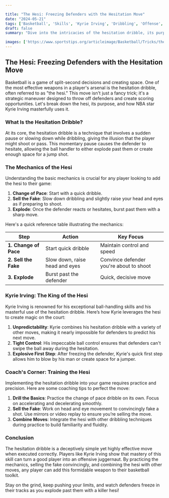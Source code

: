 ```yaml
---

title: "The Hesi: Freezing Defenders with the Hesitation Move"
date: "2024-05-21"
tags: ['Basketball', 'Skills', 'Kyrie Irving', 'Dribbling', 'Offense', 'Training', 'Coaching', 'Tips', 'Moves']
draft: false
summary: "Dive into the intricacies of the hesitation dribble, its purpose, and how elite players like Kyrie Irving leverage it to create separation and scoring opportunities."

images: ['https://www.sportstips.org/articleimage/Basketball/Tricks/the_hesi_freezing_defenders_with_the_hesitation_move.webp']
---
```


## The Hesi: Freezing Defenders with the Hesitation Move

Basketball is a game of split-second decisions and creating space. One of the most effective weapons in a player's arsenal is the hesitation dribble, often referred to as "the hesi." This move isn't just a fancy trick; it's a strategic maneuver designed to throw off defenders and create scoring opportunities. Let's break down the hesi, its purpose, and how NBA star Kyrie Irving masterfully uses it.

### What Is the Hesitation Dribble?

At its core, the hesitation dribble is a technique that involves a sudden pause or slowing down while dribbling, giving the illusion that the player might shoot or pass. This momentary pause causes the defender to hesitate, allowing the ball handler to either explode past them or create enough space for a jump shot.

### The Mechanics of the Hesi

Understanding the basic mechanics is crucial for any player looking to add the hesi to their game:

1. **Change of Pace**: Start with a quick dribble.
2. **Sell the Fake**: Slow down dribbling and slightly raise your head and eyes as if preparing to shoot.
3. **Explode**: Once the defender reacts or hesitates, burst past them with a sharp move.

Here's a quick reference table illustrating the mechanics:

| Step         | Action                                       | Key Focus                       |
|--------------|----------------------------------------------|---------------------------------|
| **1. Change of Pace** | Start quick dribble                      | Maintain control and speed      |
| **2. Sell the Fake**  | Slow down, raise head and eyes          | Convince defender you're about to shoot |
| **3. Explode**        | Burst past the defender                 | Quick, decisive move            |

### Kyrie Irving: The King of the Hesi

Kyrie Irving is renowned for his exceptional ball-handling skills and his masterful use of the hesitation dribble. Here’s how Kyrie leverages the hesi to create magic on the court:

1. **Unpredictability**: Kyrie combines his hesitation dribble with a variety of other moves, making it nearly impossible for defenders to predict his next move.
2. **Tight Control**: His impeccable ball control ensures that defenders can't swipe the ball away during the hesitation.
3. **Explosive First Step**: After freezing the defender, Kyrie's quick first step allows him to blow by his man or create space for a jumper.

### Coach's Corner: Training the Hesi

Implementing the hesitation dribble into your game requires practice and precision. Here are some coaching tips to perfect the move:

1. **Drill the Basics**: Practice the change of pace dribble on its own. Focus on accelerating and decelerating smoothly.
2. **Sell the Fake**: Work on head and eye movement to convincingly fake a shot. Use mirrors or video replay to ensure you’re selling the move.
3. **Combine Moves**: Integrate the hesi with other dribbling techniques during practice to build familiarity and fluidity.

### Conclusion

The hesitation dribble is a deceptively simple yet highly effective move when executed correctly. Players like Kyrie Irving show that mastery of this skill can turn a good player into an offensive juggernaut. By practicing the mechanics, selling the fake convincingly, and combining the hesi with other moves, any player can add this formidable weapon to their basketball toolkit.

Stay on the grind, keep pushing your limits, and watch defenders freeze in their tracks as you explode past them with a killer hesi!

```

